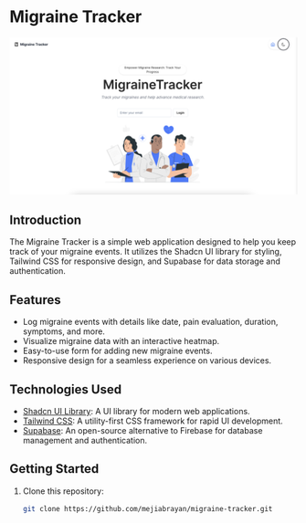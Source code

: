 # Migraine Tracker

![Migraine Tracker Screenshot](./public/app.png)

## Introduction

The Migraine Tracker is a simple web application designed to help you keep track of your migraine events. It utilizes the Shadcn UI library for styling, Tailwind CSS for responsive design, and Supabase for data storage and authentication.

## Features

- Log migraine events with details like date, pain evaluation, duration, symptoms, and more.
- Visualize migraine data with an interactive heatmap.
- Easy-to-use form for adding new migraine events.
- Responsive design for a seamless experience on various devices.

## Technologies Used

- [Shadcn UI Library](https://ui.shadcn.com/): A UI library for modern web applications.
- [Tailwind CSS](https://tailwindcss.com/): A utility-first CSS framework for rapid UI development.
- [Supabase](https://supabase.io/): An open-source alternative to Firebase for database management and authentication.

## Getting Started

1. Clone this repository:

   ```bash
   git clone https://github.com/mejiabrayan/migraine-tracker.git
